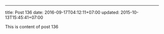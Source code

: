 ---
title: Post 136
date: 2016-09-17T04:12:11+07:00
updated: 2015-10-13T15:45:41+07:00

This is content of post 136